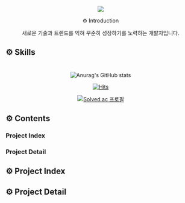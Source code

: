 <p align='center'>
<img src="https://capsule-render.vercel.app/api?type=Cylinder&color=a5acdf&height=320&section=header&text=LEE%20YONG%20SANG&fontSize=70&animation=fadeIn&fontAlignY=33&desc=House&descAlignY=55&descAlign=50" />
</p>

<p align='center'>⚙️ Introduction  
<p align='center'>새로운 기술과 트렌드를 익혀 꾸준히 성장하기를 노력하는 개발자입니다.  </p>


## ⚙️ Skills


#
<div align=center>

![Anurag's GitHub stats](https://github-readme-stats.vercel.app/api?username=creamcheezecat&show_icons=true&theme=dark)

[![Hits](https://hits.seeyoufarm.com/api/count/incr/badge.svg?url=https%3A%2F%2Fgithub.com%2Fcreamcheezecat&count_bg=%238690E7&title_bg=%23928787&icon=waze.svg&icon_color=%23E7E7E7&title=visit%21&edge_flat=false)](https://hits.seeyoufarm.com)

[![Solved.ac
프로필](http://mazassumnida.wtf/api/v2/generate_badge?boj=ysl960330)](https://solved.ac/ysl960330)

</div>

## ⚙️ Contents
###  __Project Index__

### __Project Detail__


## ⚙️ Project Index



## ⚙️ Project Detail


